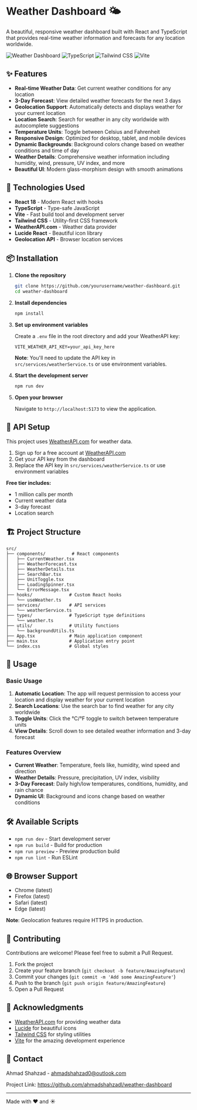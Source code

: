 # Weather Dashboard 🌤️

A beautiful, responsive weather dashboard built with React and TypeScript that provides real-time weather information and forecasts for any location worldwide.

![Weather Dashboard](https://img.shields.io/badge/React-18.x-blue.svg)
![TypeScript](https://img.shields.io/badge/TypeScript-5.x-blue.svg)
![Tailwind CSS](https://img.shields.io/badge/Tailwind%20CSS-3.x-blue.svg)
![Vite](https://img.shields.io/badge/Vite-5.x-purple.svg)

## ✨ Features

- **Real-time Weather Data**: Get current weather conditions for any location
- **3-Day Forecast**: View detailed weather forecasts for the next 3 days
- **Geolocation Support**: Automatically detects and displays weather for your current location
- **Location Search**: Search for weather in any city worldwide with autocomplete suggestions
- **Temperature Units**: Toggle between Celsius and Fahrenheit
- **Responsive Design**: Optimized for desktop, tablet, and mobile devices
- **Dynamic Backgrounds**: Background colors change based on weather conditions and time of day
- **Weather Details**: Comprehensive weather information including humidity, wind, pressure, UV index, and more
- **Beautiful UI**: Modern glass-morphism design with smooth animations

## 🚀 Technologies Used

- **React 18** - Modern React with hooks
- **TypeScript** - Type-safe JavaScript
- **Vite** - Fast build tool and development server
- **Tailwind CSS** - Utility-first CSS framework
- **WeatherAPI.com** - Weather data provider
- **Lucide React** - Beautiful icon library
- **Geolocation API** - Browser location services

## 📦 Installation

1. **Clone the repository**
   ```bash
   git clone https://github.com/yourusername/weather-dashboard.git
   cd weather-dashboard
   ```

2. **Install dependencies**
   ```bash
   npm install
   ```

3. **Set up environment variables**
   
   Create a `.env` file in the root directory and add your WeatherAPI key:
   ```env
   VITE_WEATHER_API_KEY=your_api_key_here
   ```

   **Note**: You'll need to update the API key in `src/services/weatherService.ts` or use environment variables.

4. **Start the development server**
   ```bash
   npm run dev
   ```

5. **Open your browser**
   
   Navigate to `http://localhost:5173` to view the application.

## 🔑 API Setup

This project uses [WeatherAPI.com](https://www.weatherapi.com/) for weather data.

1. Sign up for a free account at [WeatherAPI.com](https://www.weatherapi.com/)
2. Get your API key from the dashboard
3. Replace the API key in `src/services/weatherService.ts` or use environment variables

**Free tier includes:**
- 1 million calls per month
- Current weather data
- 3-day forecast
- Location search

## 🏗️ Project Structure

```
src/
├── components/          # React components
│   ├── CurrentWeather.tsx
│   ├── WeatherForecast.tsx
│   ├── WeatherDetails.tsx
│   ├── SearchBar.tsx
│   ├── UnitToggle.tsx
│   ├── LoadingSpinner.tsx
│   └── ErrorMessage.tsx
├── hooks/              # Custom React hooks
│   └── useWeather.ts
├── services/           # API services
│   └── weatherService.ts
├── types/              # TypeScript type definitions
│   └── weather.ts
├── utils/              # Utility functions
│   └── backgroundUtils.ts
├── App.tsx             # Main application component
├── main.tsx            # Application entry point
└── index.css           # Global styles
```

## 🎯 Usage

### Basic Usage

1. **Automatic Location**: The app will request permission to access your location and display weather for your current location
2. **Search Locations**: Use the search bar to find weather for any city worldwide
3. **Toggle Units**: Click the °C/°F toggle to switch between temperature units
4. **View Details**: Scroll down to see detailed weather information and 3-day forecast

### Features Overview

- **Current Weather**: Temperature, feels like, humidity, wind speed and direction
- **Weather Details**: Pressure, precipitation, UV index, visibility
- **3-Day Forecast**: Daily high/low temperatures, conditions, humidity, and rain chance
- **Dynamic UI**: Background and icons change based on weather conditions

## 🛠️ Available Scripts

- `npm run dev` - Start development server
- `npm run build` - Build for production
- `npm run preview` - Preview production build
- `npm run lint` - Run ESLint

## 🌐 Browser Support

- Chrome (latest)
- Firefox (latest)
- Safari (latest)
- Edge (latest)

**Note**: Geolocation features require HTTPS in production.

## 🤝 Contributing

Contributions are welcome! Please feel free to submit a Pull Request.

1. Fork the project
2. Create your feature branch (`git checkout -b feature/AmazingFeature`)
3. Commit your changes (`git commit -m 'Add some AmazingFeature'`)
4. Push to the branch (`git push origin feature/AmazingFeature`)
5. Open a Pull Request


## 🙏 Acknowledgments

- [WeatherAPI.com](https://www.weatherapi.com/) for providing weather data
- [Lucide](https://lucide.dev/) for beautiful icons
- [Tailwind CSS](https://tailwindcss.com/) for styling utilities
- [Vite](https://vitejs.dev/) for the amazing development experience

## 📧 Contact

Ahmad Shahzad - ahmadshahzad0@outlook.com

Project Link: https://github.com/ahmadshahzadl/weather-dashboard

---

Made with ❤️ and ☀️
```

